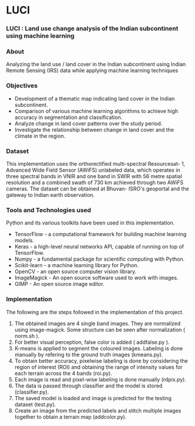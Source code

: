 # LUCI

### LUCI : Land use change analysis of the Indian subcontinent using machine learning 

### About
Analyzing the land use / land cover in the Indian subcontinent using Indian Remote Sensing (IRS) data while applying machine learning techniques

### Objectives
* Development of a thematic map indicating land cover in the Indian subcontinent.
* Comparison of various machine learning algorithms to achieve high accuracy in segmentation and classification.
* Analyze change in land cover patterns over the study period.
* Investigate the relationship between change in land cover and the climate in the region.


### Dataset
This implementation uses the orthorectified multi-spectral Resourcesat- 1, Advanced Wide Field Sensor (AWiFS) unlabeled data, which  operates in three spectral bands in VNIR and one band in SWIR with 56 metre spatial resolution and a combined swath of 730 km achieved through two AWiFS cameras. The dataset can be obtained at Bhuvan- ISRO's geoportal and the gateway to Indian earth observation.

### Tools and Technologies used
Python and its various toolkits have been used in this implementation.
* TensorFlow - a computational framework for building machine learning models.
* Keras - a high-level neural networks API, capable of running on top of TensorFlow.
* Numpy - a fundamental package for scientific computing with Python.
* Scikit-learn - a machine learning library for Python.
* OpenCV - an open source computer vision library.
* ImageMagick - An open source software used to work with images.
* GIMP -  An open source image editor.

### Implementation
The following are the steps followed in the implementation of this project.
1. The obtained images are 4 single band images. They are normalized using image-magick. Some structure can be seen after normalization ( norm.sh ).
2. For better visual perception, false color is added ( addfalse.py ).
3. K-means is applied to segment the coloured images. Labeling is done manually by refering to the ground truth images (kmeans.py). 
4. To obtain better accuracy, pixelwise labeling is done by considering the region of interest (ROI) and obtaining the range of intensity values for each terrain across the 4 bands (roi.py).
5. Each image is read and pixel-wise labeling is done manually (rdpix.py).
6. The data is passed through classifier and the model is stored (classifier.py).
7. The saved model is loaded and image is predicted for the testing dataset (test.py).
8. Create an image from the predicted labels and stitch multiple images together to obtain a terrain map (addcolor.py).
